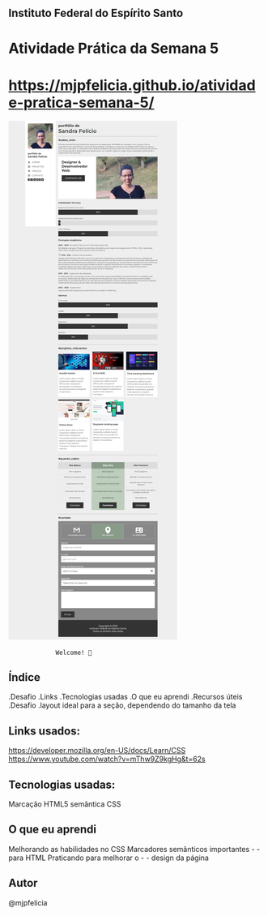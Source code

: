## Instituto Federal do Espírito Santo

# Atividade Prática da Semana 5
# https://mjpfelicia.github.io/atividade-pratica-semana-5/


<img src="./img/portifolio.png" alt="Site em Telas" />

                 Welcome! 👋

## Índice

.Desafio
.Links
.Tecnologias usadas
.O que eu aprendi
.Recursos úteis
.Desafio
.layout ideal para a seção, dependendo do tamanho da tela


## Links usados:

https://developer.mozilla.org/en-US/docs/Learn/CSS
https://www.youtube.com/watch?v=mThw9Z9kgHg&t=62s




## Tecnologias usadas:
Marcação HTML5 semântica
CSS


## O que eu aprendi

Melhorando as habilidades no CSS
Marcadores semânticos importantes - - para HTML
Praticando para melhorar o - - design da página

## Autor
@mjpfelicia
